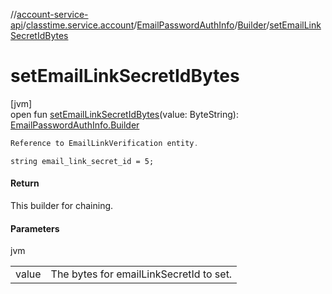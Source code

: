 //[account-service-api](../../../../index.md)/[classtime.service.account](../../index.md)/[EmailPasswordAuthInfo](../index.md)/[Builder](index.md)/[setEmailLinkSecretIdBytes](set-email-link-secret-id-bytes.md)

# setEmailLinkSecretIdBytes

[jvm]\
open fun [setEmailLinkSecretIdBytes](set-email-link-secret-id-bytes.md)(value: ByteString): [EmailPasswordAuthInfo.Builder](index.md)

```kotlin
Reference to EmailLinkVerification entity.

```
`string email_link_secret_id = 5;`

#### Return

This builder for chaining.

#### Parameters

jvm

| | |
|---|---|
| value | The bytes for emailLinkSecretId to set. |
